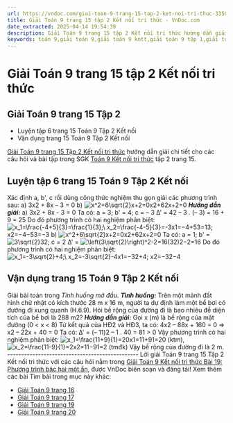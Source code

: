 ```yaml
---
url: https://vndoc.com/giai-toan-9-trang-15-tap-2-ket-noi-tri-thuc-335042
title: Giải Toán 9 trang 15 tập 2 Kết nối tri thức - VnDoc.com
date_extracted: 2025-04-14 19:54:39
description: Giải Toán 9 trang 15 tập 2 Kết nối tri thức hướng dẫn giải chi tiết các câu hỏi và bài tập trong SGK Toán 9 Kết nối tri thức tập 2.
keywords: toán 9,giải toán 9,giải toán 9 kntt,giải toán 9 tập 1,giải toán 9 kết nối tri thức,toán 9 kết nối tri thức tập 2,Toán 9 Kết nối tri thức Bài 19,giải Toán 9 Kết nối tri thức Bài 19,Toán 9 Kết nối tri thức Bài 19 Phương trình bậc hai một ẩn,toán 9 kết nối tri thức tập 2 trang 15,bài 19 Phương trình bậc hai một ẩn,toán 9 trang 15,giải toán 9 trang 15,giải toán 9 trang 15 kết nối,toán 9 trang 15 kết nối tri thức,toán 9 kntt tập 2 trang 15,toán 9 kết nối trang 15,luyện tập 6 sgk toán 9 tập 2
---
```


# Giải Toán 9 trang 15 tập 2 Kết nối tri thức
## Giải Toán 9 trang 15 Tập 2
  * Luyện tập 6 trang 15 Toán 9 Tập 2 Kết nối
  * Vận dụng trang 15 Toán 9 Tập 2 Kết nối

[Giải Toán 9 trang 15 Tập 2 Kết nối tri thức](<https://vndoc.com/giai-toan-9-trang-15-tap-2-ket-noi-tri-thuc-335042>) hướng dẫn giải chi tiết cho các câu hỏi và bài tập trong SGK [Toán 9 Kết nối tri thức](<https://vndoc.com/toan-9-ket-noi-tri-thuc>) tập 2 trang 15.
## **Luyện tập 6 trang 15 Toán 9 Tập 2 Kết nối**
Xác định a, b', c rồi dùng công thức nghiệm thu gọn giải các phương trình sau:
a\) 3x2 \+ 8x – 3 = 0
b\) ![x^2+6\\sqrt{2}x+2=0](https://i.vdoc.vn/data/image/blank.png)x2+62x+2=0
 _**Hướng dẫn giải:**_
a\) 3x2 \+ 8x - 3 = 0
Ta có: a = 3; b' = 4; c = – 3
∆' = 42 – 3 . \(– 3\) = 16 + 9 = 25
Do đó phương trình có hai nghiệm phân biệt:
![x_1=\\frac{-4+5}{3}=\\frac{1}{3};\\ x_2=\\frac{-4-5}{3}=-3](https://i.vdoc.vn/data/image/blank.png)x1=−4+53=13; x2=−4−53=−3
b\) ![x^2+6\\sqrt{2}x+2=0](https://i.vdoc.vn/data/image/blank.png)x2+62x+2=0
Ta có: a = 1; b' = ![3\\sqrt{2}](https://i.vdoc.vn/data/image/blank.png)32; c = 2
∆' = ![\\left\(3\\sqrt{2}\\right\)^2-2=16](https://i.vdoc.vn/data/image/blank.png)\(32\)2−2=16
Do đó phương trình có hai nghiệm phân biệt:
![x_1=-3\\sqrt{2}+4;\\ x_2=-3\\sqrt{2}-4](https://i.vdoc.vn/data/image/blank.png)x1=−32+4; x2=−32−4
## **Vận dụng trang 15 Toán 9 Tập 2 Kết nối**
Giải bài toán trong _Tình huống mở đầu_.
_**Tình huống:**_ Trên một mảnh đất hình chữ nhật có kích thước 28 m x 16 m, người ta dự định làm một bể bơi có đường đi xung quanh \(H.6.9\). Hỏi bề rộng của đường đi là bao nhiêu để diện tích của bể bơi là 288 m2?
_**Hướng dẫn giải:**_
Gọi x \(m\) là bề rộng của mặt đường \(0 < x < 8\)
Từ kết quả của HĐ2 và HĐ3, ta có:
4x2 – 88x + 160 = 0
⇒ x2 – 22x + 40 = 0
Ta có: ∆' = \(– 11\)2 – 1 . 40 = 81 > 0
Vậy phương trình có hai nghiệm phân biệt:
![x_1=\\frac{11+9}{1}=20](https://i.vdoc.vn/data/image/blank.png)x1=11+91=20 \(ktm\), ![x_2=\\frac{11-9}{1}=2](https://i.vdoc.vn/data/image/blank.png)x2=11−91=2 \(tmđk\)
Vậy bề rộng của đường đi là 2 m.
\-----------------------------------------------
Lời giải Toán 9 trang 15 Tập 2 Kết nối tri thức với các câu hỏi nằm trong [Giải Toán 9 Kết nối tri thức Bài 19: Phương trình bậc hai một ẩn](<https://vndoc.com/toan-9-ket-noi-tri-thuc-bai-19-phuong-trinh-bac-hai-mot-an-333539>), được VnDoc biên soạn và đăng tải\!
Xem thêm các bài Tìm bài trong mục này khác:
  * [Giải Toán 9 trang 16 ](</giai-toan-9-trang-16-tap-2-ket-noi-tri-thuc-335044>)
  * [Giải Toán 9 trang 17 ](</giai-toan-9-trang-17-tap-2-ket-noi-tri-thuc-335490>)
  * [Giải Toán 9 trang 19 ](</giai-toan-9-trang-19-tap-2-ket-noi-tri-thuc-335492>)
  * [Giải Toán 9 trang 20 ](</giai-toan-9-trang-20-tap-2-ket-noi-tri-thuc-335503>)

